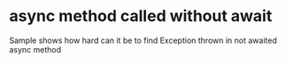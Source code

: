 # async method called without await #
Sample shows how hard can it be to find Exception thrown in not awaited async method